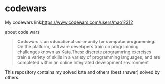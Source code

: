 # codewars

My codewars link:https://www.codewars.com/users/mao12312

about code wars
> Codewars is an educational community for computer programming. On the platform, software developers train on programming challenges known as Kata.These discrete programming exercises train a variety of skills in a variety of programming languages, and are completed within an online Integrated development environment

This repository contains my solved kata and others (best answer) solved by others.
